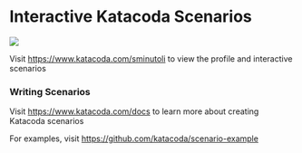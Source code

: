 # Interactive Katacoda Scenarios

[![](http://shields.katacoda.com/katacoda/sminutoli/count.svg)](https://www.katacoda.com/sminutoli "Get your profile on Katacoda.com")

Visit https://www.katacoda.com/sminutoli to view the profile and interactive scenarios

### Writing Scenarios
Visit https://www.katacoda.com/docs to learn more about creating Katacoda scenarios

For examples, visit https://github.com/katacoda/scenario-example
